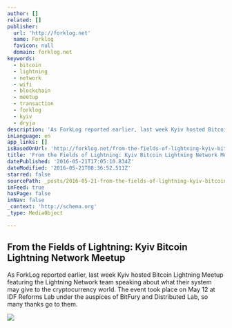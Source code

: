```yaml
---
author: []
related: []
publisher:
  url: 'http://forklog.net'
  name: Forklog
  favicon: null
  domain: forklog.net
keywords:
  - bitcoin
  - lightning
  - network
  - wifi
  - blockchain
  - meetup
  - transaction
  - forklog
  - kyiv
  - dryja
description: 'As ForkLog reported earlier, last week Kyiv hosted Bitcoin Lightning Meetup featuring the Lightning Network team speaking about what their system may give to the cryptocurrency world. The event took place on May 12 at IDF Reforms Lab under the auspices of BitFury and Distributed Lab, so many thanks go to them.'
inLanguage: en
app_links: []
isBasedOnUrl: 'http://forklog.net/from-the-fields-of-lightning-kyiv-bitcoin-lightning-network-meetup/'
title: 'From the Fields of Lightning: Kyiv Bitcoin Lightning Network Meetup'
datePublished: '2016-05-21T17:05:10.834Z'
dateModified: '2016-05-21T08:36:52.511Z'
starred: false
sourcePath: _posts/2016-05-21-from-the-fields-of-lightning-kyiv-bitcoin-lightning-network.md
inFeed: true
hasPage: false
inNav: false
_context: 'http://schema.org'
_type: MediaObject

---
```

<article style=""><h1>From the Fields of Lightning: Kyiv Bitcoin Lightning Network Meetup</h1><p>As ForkLog reported earlier, last week Kyiv hosted Bitcoin Lightning Meetup featuring the Lightning Network team speaking about what their system may give to the cryptocurrency world. The event took place on May 12 at IDF Reforms Lab under the auspices of BitFury and Distributed Lab, so many thanks go to them.</p><img src="http://forklog.net/wp-content/uploads/2016/05/1936274_176115929451472_9009041047273409352_n.jpg" /></article>